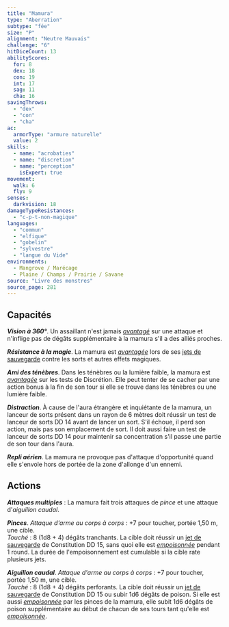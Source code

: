 ```yaml
---
title: "Mamura"
type: "Aberration"
subtype: "fée"
size: "P"
alignment: "Neutre Mauvais"
challenge: "6"
hitDiceCount: 13
abilityScores:
  for: 8
  dex: 18
  con: 19
  int: 17
  sag: 11
  cha: 16
savingThrows:
  - "dex"
  - "con"
  - "cha"
ac:
  armorType: "armure naturelle"
  value: 2
skills:
  - name: "acrobaties"
  - name: "discretion"
  - name: "perception"
    isExpert: true
movement:
  walk: 6
  fly: 9
senses:
  darkvision: 18
damageTypeResistances:
  - "c-p-t-non-magique"
languages:
  - "commun"
  - "elfique"
  - "gobelin"
  - "sylvestre"
  - "langue du Vide"
environments:
  - Mangrove / Marécage
  - Plaine / Champs / Prairie / Savane
source: "Livre des monstres"
source_page: 281
---
```

## Capacités
_**Vision à 360°**_. Un assaillant n'est jamais [_avantagé_](/utiliser-les-caracteristiques/#avantage-et-desavantage) sur une attaque et n'inflige pas de dégâts supplémentaire à la mamura s'il a des alliés proches.

_**Résistance à la magie**_. La mamura est [_avantagée_](/utiliser-les-caracteristiques/#avantage-et-desavantage) lors de ses [jets de sauvegarde](/utiliser-les-caracteristiques/#jets-de-sauvegarde) contre les sorts et autres effets magiques.

_**Ami des ténèbres**_. Dans les ténèbres ou la lumière faible, la mamura est [_avantagée_](/utiliser-les-caracteristiques/#avantage-et-desavantage) sur les tests de Discrétion. Elle peut tenter de se cacher par une action bonus à la fin de son tour si elle se trouve dans les ténèbres ou une lumière faible.

_**Distraction**_. À cause de l'aura étrangère et inquiétante de la mamura, un lanceur de sorts présent dans un rayon de 6 mètres doit réussir un test de lanceur de sorts DD 14 avant de lancer un sort. S'il échoue, il perd son action, mais pas son emplacement de sort. Il doit aussi faire un test de lanceur de sorts DD 14 pour maintenir sa concentration s'il passe une partie de son tour dans l'aura.

_**Repli aérien**_. La mamura ne provoque pas d'attaque d'opportunité quand elle s'envole hors de portée de la zone d'allonge d'un ennemi.

## Actions
_**Attaques multiples**_ : La mamura fait trois attaques de _pince_ et une attaque d'_aiguillon caudal_.

_**Pinces**_. _Attaque d'arme au corps à corps_ : +7 pour toucher, portée 1,50 m, une cible.  
_Touché_ : 8 (1d8 + 4) dégâts tranchants. La cible doit réussir un [jet de sauvegarde](/utiliser-les-caracteristiques/#jets-de-sauvegarde) de Constitution DD 15, sans quoi elle est [_empoisonnée_](/gerer-la-sante-du-personnage/#empoisonne) pendant 1 round. La durée de l'empoisonnement est cumulable si la cible rate plusieurs jets.

_**Aiguillon caudal**_. _Attaque d'arme au corps à corps_ : +7 pour toucher, portée 1,50 m, une cible.  
_Touché_ : 8 (1d8 + 4) dégâts perforants. La cible doit réussir un [jet de sauvegarde](/utiliser-les-caracteristiques/#jets-de-sauvegarde) de Constitution DD 15 ou subir 1d6 dégâts de poison. Si elle est aussi [_empoisonnée_](/gerer-la-sante-du-personnage/#empoisonne) par les pinces de la mamura, elle subit 1d6 dégâts de poison supplémentaire au début de chacun de ses tours tant qu'elle est [_empoisonnée_](/gerer-la-sante-du-personnage/#empoisonne).
